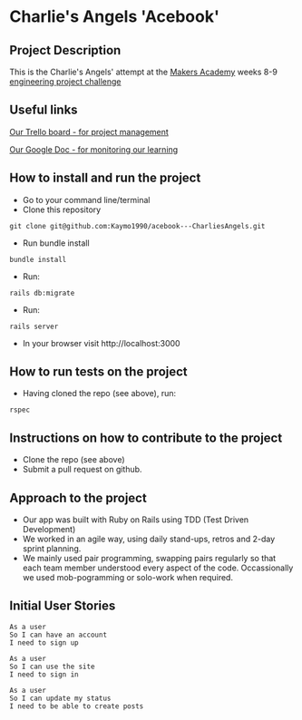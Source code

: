# Charlie's Angels 'Acebook'

## Project Description
This is the Charlie's Angels' attempt at the [Makers Academy](https://makers.tech/) weeks 8-9 [engineering project challenge](https://github.com/makersacademy/course/blob/master/engineering_projects/README.md)

## Useful links
[Our Trello board - for project management](https://trello.com/b/Tw2CEvdT/acebook-charlies-angels)

[Our Google Doc - for monitoring our learning](https://docs.google.com/document/d/15x8yE9Rd4o0w7JL5pWOROjeqIs4rt6D-Ndd3v0kMRf8/edit?usp=sharing)

## How to install and run the project
* Go to your command line/terminal
* Clone this repository
```
git clone git@github.com:Kaymo1990/acebook---CharliesAngels.git
```
* Run bundle install
```
bundle install
```
* Run:
```
rails db:migrate
```
* Run:
```
rails server
```
* In your browser visit http://localhost:3000

## How to run tests on the project
* Having cloned the repo (see above), run:
```
rspec
```

## Instructions on how to contribute to the project
* Clone the repo (see above)
* Submit a pull request on github.

## Approach to the project
* Our app was built with Ruby on Rails using TDD (Test Driven Development)
* We worked in an agile way, using daily stand-ups, retros and 2-day sprint planning. 
* We mainly used pair programming, swapping pairs regularly so that each team member understood every aspect of the code. Occassionally we used mob-pogramming or solo-work when required. 

## Initial User Stories

```
As a user
So I can have an account
I need to sign up
```

```
As a user
So I can use the site
I need to sign in
```

```
As a user
So I can update my status
I need to be able to create posts
```
